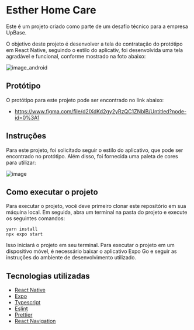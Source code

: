 # Esther Home Care

Este é um projeto criado como parte de um desafio técnico para a empresa UpBase.

O objetivo deste projeto é desenvolver a tela de contratação do protótipo em React Native, seguindo o estilo do aplicativ, foi desenvolvida uma tela agradável e funcional, conforme mostrado na foto abaixo:

![image_android](https://user-images.githubusercontent.com/80495195/233404361-79c30b0f-db11-40e7-a76a-f6937f6e4b1a.jpeg)

## Protótipo

O protótipo para este projeto pode ser encontrado no link abaixo:

- https://www.figma.com/file/d2IXdKd2gy2yRzQC1ZNblB/Untitled?node-id=0%3A1

## Instruções

Para este projeto, foi solicitado seguir o estilo do aplicativo, que pode ser encontrado no protótipo. Além disso, foi fornecida uma paleta de cores para utilizar:

![image](https://user-images.githubusercontent.com/80495195/233400821-b11a60fd-1131-4b54-817d-00bf340890c5.png)

## Como executar o projeto

Para executar o projeto, você deve primeiro clonar este repositório em sua máquina local. Em seguida, abra um terminal na pasta do projeto e execute os seguintes comandos:

```
yarn install
npx expo start
```

Isso iniciará o projeto em seu terminal. Para executar o projeto em um dispositivo móvel, é necessário baixar o aplicativo Expo Go e seguir as instruções do ambiente de desenvolvimento utilizado.

## Tecnologias utilizadas
- [React Native](https://reactnative.dev)
- [Expo](https://expo.dev)
- [Typescript](https://www.typescriptlang.org)
- [Eslint](https://eslint.org)
- [Prettier](https://prettier.io)
- [React Navigation](https://reactnavigation.org)
